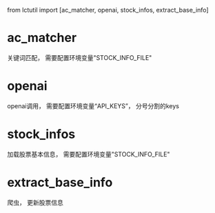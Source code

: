 

from lctutil import [ac_matcher, openai,  stock_infos, extract_base_info]

# ac_matcher
关键词匹配， 需要配置环境变量"STOCK_INFO_FILE"

# openai
openai调用， 需要配置环境变量“API_KEYS”， 分号分割的keys

# stock_infos
加载股票基本信息， 需要配置环境变量"STOCK_INFO_FILE"

# extract_base_info
爬虫， 更新股票信息